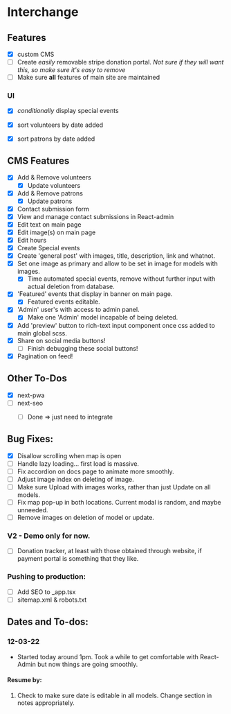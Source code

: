 # Interchange

## Features
- [x] custom CMS
- [ ] Create *easily* removable stripe donation portal. _Not sure if they will want this, so make sure it's easy to remove_
- [ ] Make sure **all** features of main site are maintained

### UI
- [x] _conditionally_ display special events
- [x] sort volunteers by date added
- [x] sort patrons by date added



## CMS Features

- [x] Add & Remove volunteers
  - [x] Update volunteers
- [x] Add & Remove patrons
  - [x] Update patrons
- [x] Contact submission form
- [x] View and manage contact submissions in React-admin
- [x] Edit text on main page
- [x] Edit image(s) on main page
- [x] Edit hours
- [x] Create Special events
- [x] Create 'general post' with images, title, description, link and whatnot.
- [x] Set one image as primary and allow to be set in image for models with images.
  - [x] Time automated special events, remove without further input with actual deletion from database.
- [x] 'Featured' events that display in banner on main page.
  - [x] Featured events editable.
- [x] 'Admin' user's with access to admin panel.
    - [x] Make one 'Admin' model incapable of being deleted.
- [x] Add 'preview' button to rich-text input component once css added to main global scss.
- [x] Share on social media buttons!
    - [ ] Finish debugging these social buttons!
- [x] Pagination on feed!

## Other To-Dos
- [x] next-pwa
- [ ] next-seo
  - [ ] Done => just need to integrate


## Bug Fixes: 
- [x] Disallow scrolling when map is open
- [ ] Handle lazy loading... first load is massive.
- [ ] Fix accordion on docs page to animate more smoothly.
- [ ] Adjust image index on deleting of image.
- [ ] Make sure Upload with images works, rather than just Update on all models.
- [ ] Fix map pop-up in both locations. Current modal is random, and maybe unneeded.
- [ ] Remove images on deletion of model or update.

### V2 - Demo only for now.
  - [ ] Donation tracker, at least with those obtained through website, if payment portal is something that they like.



### Pushing to production:
- [ ] Add SEO to _app.tsx
- [ ] sitemap.xml & robots.txt

## Dates and To-dos:
### 12-03-22
- Started today around 1pm. Took a while to get comfortable with React-Admin but now things are going smoothly.
#### Resume by:
1. Check to make sure date is editable in all models. Change section in notes appropriately.


